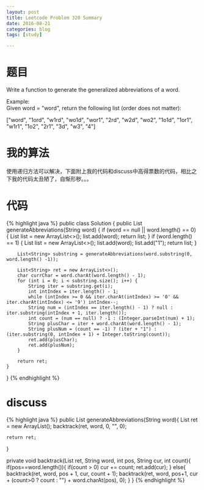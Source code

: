 ```yaml
---
layout: post
title: Leetcode Problem 320 Summary
date: 2016-08-21
categories: blog
tags: [study]

---
```


# 题目

Write a function to generate the generalized abbreviations of a word.

Example:  
Given word = "word", return the following list (order does not matter):

["word", "1ord", "w1rd", "wo1d", "wor1", "2rd", "w2d", "wo2", "1o1d", "1or1", "w1r1", "1o2", "2r1", "3d", "w3", "4"]

# 我的算法

使用递归方法可以解决，下面附上我的代码和discuss中高得票数的代码，相比之下我的代码太丑陋了，自惭形秽。。。

# 代码

{% highlight java %}
public class Solution {
    public List<String> generateAbbreviations(String word) {
        if (word == null || word.length() == 0) {
            List<String> list = new ArrayList<>();
            list.add(word);
            return list;
        }
        if (word.length() == 1) {
            List<String> list = new ArrayList<>();
            list.add(word);
            list.add("1");
            return list;
        }
        
        List<String> substring = generateAbbreviations(word.substring(0, word.length() -1));
        
        List<String> ret = new ArrayList<>();
        char currChar = word.charAt(word.length() - 1);
        for (int i = 0; i < substring.size(); i++) {
            String iter = substring.get(i);
            int intIndex = iter.length() - 1;
            while (intIndex >= 0 && iter.charAt(intIndex) >= '0' && iter.charAt(intIndex) <= '9') intIndex--;
            String num = (intIndex == iter.length() - 1) ? null : iter.substring(intIndex + 1, iter.length());
            int count = (num == null) ? -1 : (Integer.parseInt(num) + 1);
            String plusChar = iter + word.charAt(word.length() - 1);
            String plusNum = (count == -1) ? (iter + "1") : (iter.substring(0, intIndex + 1) + Integer.toString(count));
            ret.add(plusChar);
            ret.add(plusNum);
        }
        
        return ret;
    }
}
{% endhighlight %}

# discuss

{% highlight java %}
public List<String> generateAbbreviations(String word){
    List<String> ret = new ArrayList<String>();
    backtrack(ret, word, 0, "", 0);

    return ret;
}

private void backtrack(List<String> ret, String word, int pos, String cur, int count){
    if(pos==word.length()){
        if(count > 0) cur += count;
        ret.add(cur);
    }
    else{
        backtrack(ret, word, pos + 1, cur, count + 1);
        backtrack(ret, word, pos+1, cur + (count>0 ? count : "") + word.charAt(pos), 0);
    }
}
{% endhighlight %}